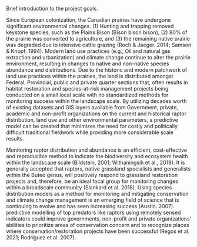 Brief introduction to the project goals.

Since European colonization, the Canadian prairies have undergone significant environmental changes. (1) Hunting and trapping removed keystone species, such as the Plains Bison (Bison bison bison), (2) 80% of the prairie was converted to agriculture, and (3) the remaining native prairie was degraded due to intensive cattle grazing (Roch & Jaeger. 2014; Samson & Knopf. 1994). Modern land use practices (e.g., Oil and natural gas extraction and urbanization) and climate change continue to alter the prairie environment, resulting in changes to native and non-native species abundance and distributions. Due to the historic and modern patchwork of land use practices within the prairies, the land is distributed amongst Federal, Provincial, public and private quarter sections that, often results in habitat restoration and species-at-risk management projects being conducted on a small local scale with no standardized methods for monitoring success within the landscape scale. By utilizing decades worth of existing datasets and GIS layers available from Government, private, academic and non-profit organizations on the current and historical raptor distribution, land use and other environmental parameters, a predictive model can be created that minimizes the need for costly and politically difficult traditional fieldwork while providing more considerable scale results. 

Monitoring raptor distribution and abundance is an efficient, cost-effective and reproducible method to indicate the biodiversity and ecosystem health within the landscape scale (Bildstein, 2001; Withaningsih et al., 2019). It is generally accepted that raptors, native grassland specialists and generalists within the Buteo genus, will positively respond to grassland restoration projects and, therefore, be an ideal focal group for monitoring changes within a broadscale community (Slankard et al. 2018).  Using species distribution models as a method for monitoring and mitigating conservation and climate change management is an emerging field of science that is continuing to evolve and has seen increasing success (Austin. 2007). predictive modelling of top predators like raptors using remotely sensed indicators could improve governments, non-profit and private organizations’ abilities to prioritize areas of conservation concern and to recognize places where conservation/restoration projects have been successful (Regos et al. 2021; Rodríguez et al. 2007).
